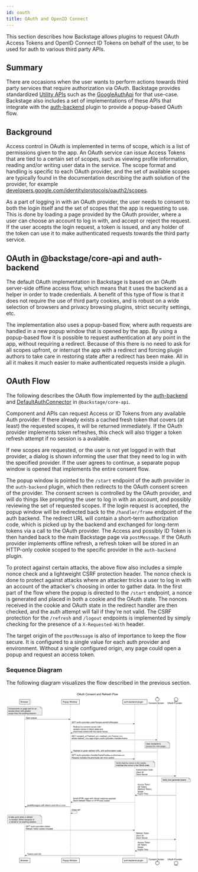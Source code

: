 ```yaml
---
id: oauth
title: OAuth and OpenID Connect
---
```


This section describes how Backstage allows plugins to request OAuth Access
Tokens and OpenID Connect ID Tokens on behalf of the user, to be used for auth
to various third party APIs.

## Summary

There are occasions when the user wants to perform actions towards third party
services that require authorization via OAuth. Backstage provides standardized
[Utility APIs](../api/utility-apis.md) such as the
[GoogleAuthApi](https://github.com/spotify/backstage/blob/master/packages/core-api/src/apis/definitions/auth.ts)
for that use-case. Backstage also includes a set of implementations of these
APIs that integrate with the
[auth-backend](https://github.com/spotify/backstage/tree/master/plugins/auth-backend)
plugin to provide a popup-based OAuth flow.

## Background

Access control in OAuth is implemented in terms of scope, which is a list of
permissions given to the app. An OAuth service can issue Access Tokens that are
tied to a certain set of scopes, such as viewing profile information, reading
and/or writing user data in the service. The scope format and handling is
specific to each OAuth provider, and the set of available scopes are typically
found in the documentation describing the auth solution of the provider, for
example
[developers.google.com/identity/protocols/oauth2/scopes](https://developers.google.com/identity/protocols/oauth2/scopes).

As a part of logging in with an OAuth provider, the user needs to consent to
both the login itself and the set of scopes that the app is requesting to use.
This is done by loading a page provided by the OAuth provider, where a user can
choose an account to log in with, and accept or reject the request. If the user
accepts the login request, a token is issued, and any holder of the token can
use it to make authenticated requests towards the third party service.

## OAuth in @backstage/core-api and auth-backend

The default OAuth implementation in Backstage is based on an OAuth server-side
offline access flow, which means that it uses the backend as a helper in order
to trade credentials. A benefit of this type of flow is that it does not require
the use of third party cookies, and is robust on a wide selection of browsers
and privacy browsing plugins, strict security settings, etc.

The implementation also uses a popup-based flow, where auth requests are handled
in a new popup window that is opened by the app. By using a popup-based flow it
is possible to request authentication at any point in the app, without requiring
a redirect. Because of this there is no need to ask for all scopes upfront, or
interrupt the app with a redirect and forcing plugin authors to take care in
restoring state after a redirect has been make. All in all it makes it much
easier to make authenticated requests inside a plugin.

## OAuth Flow

The following describes the OAuth flow implemented by the
[auth-backend](https://github.com/spotify/backstage/tree/master/plugins/auth-backend)
and
[DefaultAuthConnector](https://github.com/spotify/backstage/blob/master/packages/core-api/src/lib/AuthConnector/DefaultAuthConnector.ts)
in `@backstage/core-api`.

Component and APIs can request Access or ID Tokens from any available Auth
provider. If there already exists a cached fresh token that covers (at least)
the requested scopes, it will be returned immediately. If the OAuth provider
implements token refreshes, this check will also trigger a token refresh attempt
if no session is a available.

If new scopes are requested, or the user is not yet logged in with that
provider, a dialog is shown informing the user that they need to log in with the
specified provider. If the user agrees to continue, a separate popup window is
opened that implements the entire consent flow.

The popup window is pointed to the `/start` endpoint of the auth provider in the
`auth-backend` plugin, which then redirects to the OAuth consent screen of the
provider. The consent screen is controlled by the OAuth provider, and will do
things like prompting the user to log in with an account, and possibly reviewing
the set of requested scopes. If the login request is accepted, the popup window
will be redirected back to the `/handler/frame` endpoint of the auth backend.
The redirect URL will contain a short-term authorization code, which is picked
up by the backend and exchanged for long-term tokens via a call to the OAuth
provider. The Access and possibly ID Token is then handed back to the main
Backstage page via `postMessage`. If the OAuth provider implements offline
refresh, a refresh token will be stored in an HTTP-only cookie scoped to the
specific provider in the `auth-backend` plugin.

To protect against certain attacks, the above flow also includes a simple nonce
check and a lightweight CSRF protection header. The nonce check is done to
protect against attacks where an attacker tricks a user to log in with an
account of the attacker's choosing in order to gather data. In the first part of
the flow where the popup is directed to the `/start` endpoint, a nonce is
generated and placed in both a cookie and the OAuth state. The nonces received
in the cookie and OAuth state in the redirect handler are then checked, and the
auth attempt will fail if they're not valid. The CSRF protection for the
`/refresh` and `/logout` endpoints is implemented by simply checking for the
presence of a `X-Requested-With` header.

The target origin of the `postMessage` is also of importance to keep the flow
secure. It is configured to a single value for each auth provider and
environment. Without a single configured origin, any page could open a popup and
request an access token.

### Sequence Diagram

The following diagram visualizes the flow described in the previous section.

![](oauth-popup-flow.svg)

<!--
@startuml oauth-popup-flow

skinparam monochrome true
skinparam shadowing false
skinparam backgroundColor #fefefe
skinparam defaultFontName Segoe UI, Helvetica, Arial, sans-serif

title OAuth Consent and Refresh Flow

participant Browser
participant "Popup Window" as Popup
participant "auth-backend plugin" as Backend
control "Consent Screen" as Consent
entity "OAuth Provider" as Provider

note over Browser: Components on page ask for an\naccess token with greater\nscope than the existing session.

Browser -> Popup: Open popup
Popup -> Backend: GET /auth/<provider>/start?scope=some%20scopes
Popup <- Backend: Redirect to consent screen with\nrandom nonce in OAuth state and\nshort-lived cookie with the same nonce.
Popup -> Consent: GET /consent_url?redirect_uri=<redirect_uri>?nonce=<n>\nwhere redirect_uri=<app-origin>/auth/<provider>/handler/frame

note over Consent: User consents to\naccess the new scope.

Popup <- Consent: Redirect to given redirect URL, with authorization code
Popup -> Backend: GET /auth/<provider>/handler/frame?code=<c>&nonce=<n>\nRequest includes the previously set none cookie

note over Backend: Verify that the nonce in the cookie\nmatches the nonce in the OAuth state

Backend -> Provider: Authorization Code\nClient ID\nClient Secret

note over Provider: Verify and generate tokens

Backend <- Provider: Access Token\n(ID Token)\n(Refresh Token)\nScope\nExpire Time
Popup <- Backend: Small HTML page with inlined response payload\nStore Refresh Token in HTTP-only cookie
Browser <- Popup: postMessage() with tokens and info or error
Popup -> Popup: Close self

note over Browser: A later point when a refresh\n is needed. Either because of\n a reload or an expiring session.

Browser -> Backend: GET /auth/<provider>/token\nRefresh Token cookie included
Backend -> Provider: Refresh Token\nClient ID\nClient Secret
Backend <- Provider: Access Token\n(ID Token)\nScope\nExpire Time
Browser <- Backend: Tokens and info

@enduml
-->
